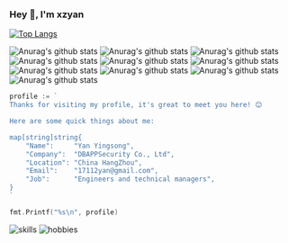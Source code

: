 ### Hey 👋, I'm xzyan

[![Top Langs](https://github-readme-stats.vercel.app/api/top-langs/?username=xzyan)](https://github.com/anuraghazra/github-readme-stats)


![Anurag's github stats](https://github-readme-stats.vercel.app/api?username=xzyan&show_icons=true&theme=dark)
![Anurag's github stats](https://github-readme-stats.vercel.app/api?username=xzyan&show_icons=true&theme=radical)
![Anurag's github stats](https://github-readme-stats.vercel.app/api?username=xzyan&show_icons=true&theme=merko)
![Anurag's github stats](https://github-readme-stats.vercel.app/api?username=xzyan&show_icons=true&theme=gruvbox)
![Anurag's github stats](https://github-readme-stats.vercel.app/api?username=xzyan&show_icons=true&theme=tokyonight)
![Anurag's github stats](https://github-readme-stats.vercel.app/api?username=xzyan&show_icons=true&theme=onedark)
![Anurag's github stats](https://github-readme-stats.vercel.app/api?username=xzyan&show_icons=true&theme=cobalt)
![Anurag's github stats](https://github-readme-stats.vercel.app/api?username=xzyan&show_icons=true&theme=synthwave)
![Anurag's github stats](https://github-readme-stats.vercel.app/api?username=xzyan&show_icons=true&theme=highcontrast)
![Anurag's github stats](https://github-readme-stats.vercel.app/api?username=xzyan&show_icons=true&theme=dracula)

```go
profile := `
Thanks for visiting my profile, it's great to meet you here! 😊

Here are some quick things about me:    

map[string]string{
    "Name":     "Yan Yingsong",
    "Company":  "DBAPPSecurity Co., Ltd",
    "Location": "China HangZhou",
    "Email":    "17112yan@gmail.com",
    "Job":      "Engineers and technical managers",
}
`

fmt.Printf("%s\n", profile)
```

![skills](http://xzyan.github.io/skills.svg)
![hobbies](http://xzyan.github.io/hobbies.svg)
